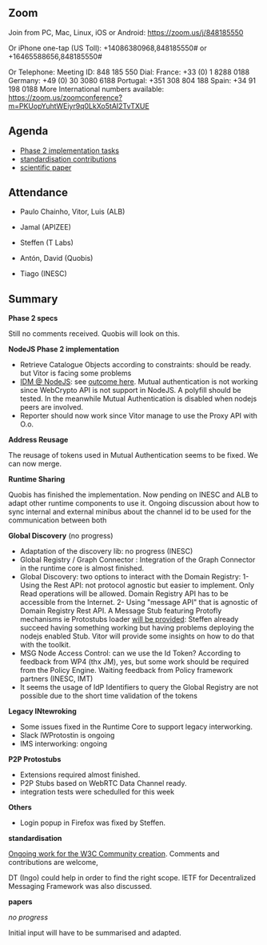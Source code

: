 ## Zoom

Join from PC, Mac, Linux, iOS or Android: https://zoom.us/j/848185550

Or iPhone one-tap (US Toll):  +14086380968,848185550# or +16465588656,848185550#

Or Telephone:
    Meeting ID: 848 185 550
  Dial:
    France: +33 (0) 1 8288 0188
    Germany: +49 (0) 30 3080 6188
    Portugal: +351 308 804 188
    Spain: +34 91 198 0188
  More  International numbers available: https://zoom.us/zoomconference?m=PKUopYuhtWEiyr9q0LkXo5tAI2TvTXUE



Agenda
------

- [Phase 2 implementation tasks](https://github.com/orgs/reTHINK-project/projects/1)
-	[standardisation contributions](https://github.com/reTHINK-project/core-framework/issues/168)
-	[scientific paper](https://github.com/reTHINK-project/papers/tree/master/ICIN2017)

Attendance
----------

-	Paulo Chainho, Vitor, Luis (ALB)

- Jamal (APIZEE)

- Steffen (T Labs)

- Antón, David (Quobis)

- Tiago (INESC)



Summary
-------

**Phase 2 specs**

Still no comments received. Quobis will look on this.

**NodeJS Phase 2 implementation**

- Retrieve Catalogue Objects according to constraints: should be ready. but Vitor is facing some problems
- [IDM @ NodeJS](https://github.com/reTHINK-project/specs/issues/17): see [outcome here](https://github.com/reTHINK-project/specs/issues/17#issuecomment-261919199). Mutual authentication is not working since WebCrypto API is not support in NodeJS. A polyfill should be tested. In the meanwhile Mutual Authentication is disabled when nodejs peers are involved.
- Reporter should now work since Vitor manage to use the Proxy API with O.o.

**Address Reusage**

The reusage of tokens used in Mutual Authentication seems to be fixed. We can now merge.

**Runtime Sharing**

Quobis has finished the implementation. Now pending on INESC and ALB to adapt other runtime components to use it.
Ongoing discussion about how to sync internal and external minibus about the channel id to be used for the communication between both

**Global Discovery**
(no progress)
- Adaptation of the discovery lib: no progress (INESC)
- Global Registry / Graph Connector : Integration of the Graph Connector in the runtime core is almost finished.
- Global Discovery: two options to interact with the Domain Registry:
  1- Using the Rest API: not protocol agnostic but easier to implement. Only Read operations will be allowed. Domain Registry API has to be accessible from the Internet.
  2- Using "message API" that is agnostic of Domain Registry Rest API. A Message Stub featuring Protofly mechanisms ie Protostubs loader [will be provided](https://github.com/reTHINK-project/specs/issues/20): Steffen already succeed having something working but having problems deploying the nodejs enabled Stub. Vitor will provide some insights on how to do that with the toolkit.
- MSG Node Access Control: can we use the Id Token? According to feedback from WP4 (thx JM), yes, but some work should be required from the Policy Engine. Waiting feedback from Policy framework partners (INESC, IMT)
- It seems the usage of IdP Identifiers to query the Global Registry are not possible due to the short time validation of the tokens

**Legacy INtewroking**

- Some issues fixed in the Runtime Core to support legacy interworking.
- Slack IWProtostin is ongoing
- IMS interworking: ongoing


**P2P Protostubs**

- Extensions required almost finished.
- P2P Stubs based on WebRTC Data Channel ready.
- integration tests were schedulled for this week

**Others**

- Login popup in Firefox was fixed by Steffen.

**standardisation**

[Ongoing work for the W3C Community creation](https://github.com/reTHINK-project/core-framework/tree/master/docs/standards/W3C). Comments and contributions are welcome,

DT (Ingo) could help in order to find the right scope.
IETF for Decentralized Messaging Framework was also discussed.


**papers**

*no progress*

Initial input will have to be summarised and adapted.
